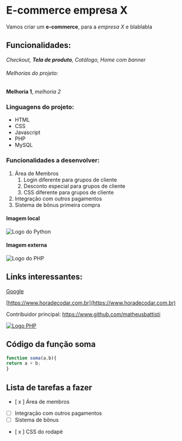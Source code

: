 # E-commerce empresa X

Vamos criar um **e-commerce**, para a *empresa X* e blablabla

## Funcionalidades:

_Checkout, **Tela de produto**, Catálogo, Home com banner_

###### Melhorias do projeto:

__Melhoria 1__, _melhoria 2_

### Linguagens do projeto:

* HTML
* CSS
* Javascript
* PHP
* MySQL

### Funcionalidades a desenvolver:

1. Área de Membros
    1. Login diferente para grupos de cliente
    2. Desconto especial para grupos de cliente
    3. CSS diferente para grupos de cliente
3. Integração com outros pagamentos
4. Sistema de bônus primeira compra

#### Imagem local
![Logo do Python](https://download.logo.wine/logo/Python_(programming_language)/Python_(programming_language)-Logo.wine.png)

#### Imagem externa
![Logo do PHP](https://logospng.org/download/php/logo-php-1024.png)

## Links interessantes:

[Google](https://www.google.com)

[https://www.horadecodar.com.br](https://www.horadecodar.com.br)

Contribuidor principal: https://www.github.com/matheusbattisti

[![Logo PHP](https://logospng.org/download/php/logo-php-1024.png)](https://www.github.com/matheusbattisti)

## Código da função soma

```javascript
function soma(a,b){
return a + b;
}
```

## Lista de tarefas a fazer

- [ x ] Área de membros
- [  ] Integração com outros pagamentos
- [  ] Sistema de bônus
- [ x ] CSS do rodapé
